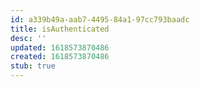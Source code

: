 ```yaml
---
id: a339b49a-aab7-4495-84a1-97cc793baadc
title: isAuthenticated
desc: ''
updated: 1618573870486
created: 1618573870486
stub: true
---
```


